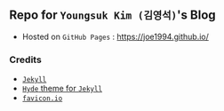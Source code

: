 ## Repo for `Youngsuk Kim (김영석)`'s Blog
* Hosted on `GitHub Pages` : https://joe1994.github.io/

### Credits
* [`Jekyll`](https://jekyllrb.com/)
* [`Hyde` theme for `Jekyll`](https://hyde.getpoole.com/)
* [`favicon.io`](https://favicon.io/favicon-generator/)